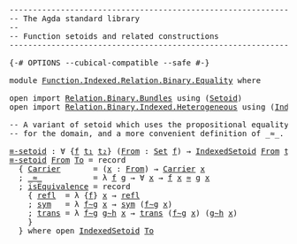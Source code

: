 <pre class="Agda"><a id="1" class="Comment">------------------------------------------------------------------------</a>
<a id="74" class="Comment">-- The Agda standard library</a>
<a id="103" class="Comment">--</a>
<a id="106" class="Comment">-- Function setoids and related constructions</a>
<a id="152" class="Comment">------------------------------------------------------------------------</a>

<a id="226" class="Symbol">{-#</a> <a id="230" class="Keyword">OPTIONS</a> <a id="238" class="Pragma">--cubical-compatible</a> <a id="259" class="Pragma">--safe</a> <a id="266" class="Symbol">#-}</a>

<a id="271" class="Keyword">module</a> <a id="278" href="Function.Indexed.Relation.Binary.Equality.html" class="Module">Function.Indexed.Relation.Binary.Equality</a> <a id="320" class="Keyword">where</a>

<a id="327" class="Keyword">open</a> <a id="332" class="Keyword">import</a> <a id="339" href="Relation.Binary.Bundles.html" class="Module">Relation.Binary.Bundles</a> <a id="363" class="Keyword">using</a> <a id="369" class="Symbol">(</a><a id="370" href="Relation.Binary.Bundles.html#1204" class="Record">Setoid</a><a id="376" class="Symbol">)</a>
<a id="378" class="Keyword">open</a> <a id="383" class="Keyword">import</a> <a id="390" href="Relation.Binary.Indexed.Heterogeneous.html" class="Module">Relation.Binary.Indexed.Heterogeneous</a> <a id="428" class="Keyword">using</a> <a id="434" class="Symbol">(</a><a id="435" href="Relation.Binary.Indexed.Heterogeneous.Bundles.html#660" class="Record">IndexedSetoid</a><a id="448" class="Symbol">)</a>

<a id="451" class="Comment">-- A variant of setoid which uses the propositional equality setoid</a>
<a id="519" class="Comment">-- for the domain, and a more convenient definition of _≈_.</a>

<a id="≡-setoid"></a><a id="580" href="Function.Indexed.Relation.Binary.Equality.html#580" class="Function">≡-setoid</a> <a id="589" class="Symbol">:</a> <a id="591" class="Symbol">∀</a> <a id="593" class="Symbol">{</a><a id="594" href="Function.Indexed.Relation.Binary.Equality.html#594" class="Bound">f</a> <a id="596" href="Function.Indexed.Relation.Binary.Equality.html#596" class="Bound">t₁</a> <a id="599" href="Function.Indexed.Relation.Binary.Equality.html#599" class="Bound">t₂</a><a id="601" class="Symbol">}</a> <a id="603" class="Symbol">(</a><a id="604" href="Function.Indexed.Relation.Binary.Equality.html#604" class="Bound">From</a> <a id="609" class="Symbol">:</a> <a id="611" href="Agda.Primitive.html#388" class="Primitive">Set</a> <a id="615" href="Function.Indexed.Relation.Binary.Equality.html#594" class="Bound">f</a><a id="616" class="Symbol">)</a> <a id="618" class="Symbol">→</a> <a id="620" href="Relation.Binary.Indexed.Heterogeneous.Bundles.html#660" class="Record">IndexedSetoid</a> <a id="634" href="Function.Indexed.Relation.Binary.Equality.html#604" class="Bound">From</a> <a id="639" href="Function.Indexed.Relation.Binary.Equality.html#596" class="Bound">t₁</a> <a id="642" href="Function.Indexed.Relation.Binary.Equality.html#599" class="Bound">t₂</a> <a id="645" class="Symbol">→</a> <a id="647" href="Relation.Binary.Bundles.html#1204" class="Record">Setoid</a> <a id="654" class="Symbol">_</a> <a id="656" class="Symbol">_</a>
<a id="658" href="Function.Indexed.Relation.Binary.Equality.html#580" class="Function">≡-setoid</a> <a id="667" href="Function.Indexed.Relation.Binary.Equality.html#667" class="Bound">From</a> <a id="672" href="Function.Indexed.Relation.Binary.Equality.html#672" class="Bound">To</a> <a id="675" class="Symbol">=</a> <a id="677" class="Keyword">record</a>
  <a id="686" class="Symbol">{</a> <a id="688" href="Relation.Binary.Bundles.html#1267" class="Field">Carrier</a>       <a id="702" class="Symbol">=</a> <a id="704" class="Symbol">(</a><a id="705" href="Function.Indexed.Relation.Binary.Equality.html#705" class="Bound">x</a> <a id="707" class="Symbol">:</a> <a id="709" href="Function.Indexed.Relation.Binary.Equality.html#667" class="Bound">From</a><a id="713" class="Symbol">)</a> <a id="715" class="Symbol">→</a> <a id="717" href="Relation.Binary.Indexed.Heterogeneous.Bundles.html#750" class="Field">Carrier</a> <a id="725" href="Function.Indexed.Relation.Binary.Equality.html#705" class="Bound">x</a>
  <a id="729" class="Symbol">;</a> <a id="731" href="Relation.Binary.Bundles.html#1293" class="Field Operator">_≈_</a>           <a id="745" class="Symbol">=</a> <a id="747" class="Symbol">λ</a> <a id="749" href="Function.Indexed.Relation.Binary.Equality.html#749" class="Bound">f</a> <a id="751" href="Function.Indexed.Relation.Binary.Equality.html#751" class="Bound">g</a> <a id="753" class="Symbol">→</a> <a id="755" class="Symbol">∀</a> <a id="757" href="Function.Indexed.Relation.Binary.Equality.html#757" class="Bound">x</a> <a id="759" class="Symbol">→</a> <a id="761" href="Function.Indexed.Relation.Binary.Equality.html#749" class="Bound">f</a> <a id="763" href="Function.Indexed.Relation.Binary.Equality.html#757" class="Bound">x</a> <a id="765" href="Relation.Binary.Indexed.Heterogeneous.Bundles.html#780" class="Field Operator">≈</a> <a id="767" href="Function.Indexed.Relation.Binary.Equality.html#751" class="Bound">g</a> <a id="769" href="Function.Indexed.Relation.Binary.Equality.html#757" class="Bound">x</a>
  <a id="773" class="Symbol">;</a> <a id="775" href="Relation.Binary.Bundles.html#1327" class="Field">isEquivalence</a> <a id="789" class="Symbol">=</a> <a id="791" class="Keyword">record</a>
    <a id="802" class="Symbol">{</a> <a id="804" href="Relation.Binary.Structures.html#1596" class="Field">refl</a>  <a id="810" class="Symbol">=</a> <a id="812" class="Symbol">λ</a> <a id="814" class="Symbol">{</a><a id="815" href="Function.Indexed.Relation.Binary.Equality.html#815" class="Bound">f</a><a id="816" class="Symbol">}</a> <a id="818" href="Function.Indexed.Relation.Binary.Equality.html#818" class="Bound">x</a> <a id="820" class="Symbol">→</a> <a id="822" href="Relation.Binary.Indexed.Heterogeneous.Structures.html#923" class="Function">refl</a>
    <a id="831" class="Symbol">;</a> <a id="833" href="Relation.Binary.Structures.html#1622" class="Field">sym</a>   <a id="839" class="Symbol">=</a> <a id="841" class="Symbol">λ</a> <a id="843" href="Function.Indexed.Relation.Binary.Equality.html#843" class="Bound">f∼g</a> <a id="847" href="Function.Indexed.Relation.Binary.Equality.html#847" class="Bound">x</a> <a id="849" class="Symbol">→</a> <a id="851" href="Relation.Binary.Indexed.Heterogeneous.Structures.html#952" class="Function">sym</a> <a id="855" class="Symbol">(</a><a id="856" href="Function.Indexed.Relation.Binary.Equality.html#843" class="Bound">f∼g</a> <a id="860" href="Function.Indexed.Relation.Binary.Equality.html#847" class="Bound">x</a><a id="861" class="Symbol">)</a>
    <a id="867" class="Symbol">;</a> <a id="869" href="Relation.Binary.Structures.html#1648" class="Field">trans</a> <a id="875" class="Symbol">=</a> <a id="877" class="Symbol">λ</a> <a id="879" href="Function.Indexed.Relation.Binary.Equality.html#879" class="Bound">f∼g</a> <a id="883" href="Function.Indexed.Relation.Binary.Equality.html#883" class="Bound">g∼h</a> <a id="887" href="Function.Indexed.Relation.Binary.Equality.html#887" class="Bound">x</a> <a id="889" class="Symbol">→</a> <a id="891" href="Relation.Binary.Indexed.Heterogeneous.Structures.html#981" class="Function">trans</a> <a id="897" class="Symbol">(</a><a id="898" href="Function.Indexed.Relation.Binary.Equality.html#879" class="Bound">f∼g</a> <a id="902" href="Function.Indexed.Relation.Binary.Equality.html#887" class="Bound">x</a><a id="903" class="Symbol">)</a> <a id="905" class="Symbol">(</a><a id="906" href="Function.Indexed.Relation.Binary.Equality.html#883" class="Bound">g∼h</a> <a id="910" href="Function.Indexed.Relation.Binary.Equality.html#887" class="Bound">x</a><a id="911" class="Symbol">)</a>
    <a id="917" class="Symbol">}</a>
  <a id="921" class="Symbol">}</a> <a id="923" class="Keyword">where</a> <a id="929" class="Keyword">open</a> <a id="934" href="Relation.Binary.Indexed.Heterogeneous.Bundles.html#660" class="Module">IndexedSetoid</a> <a id="948" href="Function.Indexed.Relation.Binary.Equality.html#672" class="Bound">To</a>

</pre>